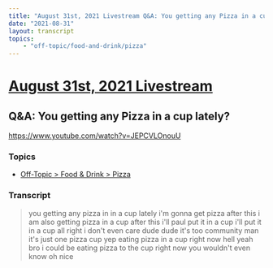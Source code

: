```yaml
---
title: "August 31st, 2021 Livestream Q&A: You getting any Pizza in a cup lately?"
date: "2021-08-31"
layout: transcript
topics:
    - "off-topic/food-and-drink/pizza"
---
```

# [August 31st, 2021 Livestream](../2021-08-31.md)
## Q&A: You getting any Pizza in a cup lately?
https://www.youtube.com/watch?v=JEPCVLOnouU

### Topics
* [Off-Topic > Food & Drink > Pizza](../topics/off-topic/food-and-drink/pizza.md)

### Transcript

> you getting any pizza in in a cup lately i'm gonna get pizza after this i am also getting pizza in a cup after this i'll paul put it in a cup i'll put it in a cup all right i don't even care dude dude it's too community man it's just one pizza cup yep eating pizza in a cup right now hell yeah bro i could be eating pizza to the cup right now you wouldn't even know oh nice
